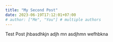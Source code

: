 ```yaml
---
title: "My Second Post"
date: 2023-06-19T17:12:01+07:00
# author: ["Me", "You"] # multiple authors
---
```


Test Post
jhbasdhkjn adjh mn asdjhmn wefhbkna 